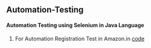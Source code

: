 ## Automation-Testing

#### Automation Testing using Selenium in Java Language



1. For Automation Registration Test in Amazon.in [code](https://github.com/mohitsingla123/Automation-Testing/blob/master/Java%20Selenium%20Code/automateregister.java)
